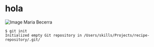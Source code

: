  # hola 
![Image Maria Becerra](https://fmlike.com.ar/wp-content/uploads/2023/01/ab67616d0000b27377ec4341ebb8a0dbfe2df739.jpg)

```
$ git init
Initialized empty Git repository in /Users/skills/Projects/recipe-repository/.git/
```

